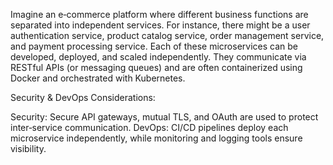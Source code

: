 Imagine an e‑commerce platform where different business functions are separated into independent services. For instance, there might be a user authentication service, product catalog service, order management service, and payment processing service. Each of these microservices can be developed, deployed, and scaled independently. They communicate via RESTful APIs (or messaging queues) and are often containerized using Docker and orchestrated with Kubernetes.

Security & DevOps Considerations:

Security: Secure API gateways, mutual TLS, and OAuth are used to protect inter‑service communication.
DevOps: CI/CD pipelines deploy each microservice independently, while monitoring and logging tools ensure visibility.
